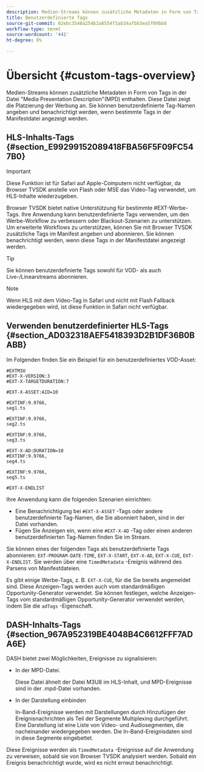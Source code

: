 ```yaml
---
description: Medien-Streams können zusätzliche Metadaten in Form von Tags in der Datei "Media Presentation Description"(MPD) enthalten. Diese Datei zeigt die Platzierung der Werbung an. Sie können benutzerdefinierte Tag-Namen angeben und benachrichtigt werden, wenn bestimmte Tags in der Manifestdatei angezeigt werden.
title: Benutzerdefinierte Tags
source-git-commit: 02ebc3548a254b2a6554f1ab34afbb3ea5f09bb8
workflow-type: tm+mt
source-wordcount: '441'
ht-degree: 0%

---
```


# Übersicht {#custom-tags-overview}

Medien-Streams können zusätzliche Metadaten in Form von Tags in der Datei &quot;Media Presentation Description&quot;(MPD) enthalten. Diese Datei zeigt die Platzierung der Werbung an. Sie können benutzerdefinierte Tag-Namen angeben und benachrichtigt werden, wenn bestimmte Tags in der Manifestdatei angezeigt werden.

## HLS-Inhalts-Tags {#section_E99299152089418FBA56F5F09FC547B0}

>[!IMPORTANT]
>
>Diese Funktion ist für Safari auf Apple-Computern nicht verfügbar, da Browser TVSDK anstelle von Flash oder MSE das Video-Tag verwendet, um HLS-Inhalte wiederzugeben.

Browser TVSDK bietet native Unterstützung für bestimmte #EXT-Werbe-Tags. Ihre Anwendung kann benutzerdefinierte Tags verwenden, um den Werbe-Workflow zu verbessern oder Blackout-Szenarien zu unterstützen. Um erweiterte Workflows zu unterstützen, können Sie mit Browser TVSDK zusätzliche Tags im Manifest angeben und abonnieren. Sie können benachrichtigt werden, wenn diese Tags in der Manifestdatei angezeigt werden.

>[!TIP]
>
>Sie können benutzerdefinierte Tags sowohl für VOD- als auch Live-/Linearstreams abonnieren.

>[!NOTE]
>
>Wenn HLS mit dem Video-Tag in Safari und nicht mit Flash Fallback wiedergegeben wird, ist diese Funktion in Safari nicht verfügbar.

## Verwenden benutzerdefinierter HLS-Tags {#section_AD032318AEF5418393D2B1DF36B0BABB}

Im Folgenden finden Sie ein Beispiel für ein benutzerdefiniertes VOD-Asset:

```
#EXTM3U
#EXT-X-VERSION:3
#EXT-X-TARGETDURATION:7
 
#EXT-X-ASSET:AID=10
 
#EXTINF:9.9766,
seg1.ts
 
#EXTINF:9.9766,
seg2.ts
 
#EXTINF:9.9766,
seg3.ts
 
#EXT-X-AD:DURATION=10
#EXTINF:9.9766,
seg4.ts
 
#EXTINF:9.9766,
seg5.ts
 
#EXT-X-ENDLIST
```

Ihre Anwendung kann die folgenden Szenarien einrichten:

* Eine Benachrichtigung bei `#EXT-X-ASSET` -Tags oder andere benutzerdefinierte Tag-Namen, die Sie abonniert haben, sind in der Datei vorhanden.
* Fügen Sie Anzeigen ein, wenn eine `#EXT-X-AD` -Tag oder einen anderen benutzerdefinierten Tag-Namen finden Sie im Stream.

Sie können eines der folgenden Tags als benutzerdefinierte Tags abonnieren: `EXT-PROGRAM-DATE-TIME`, `EXT-X-START`, `EXT-X-AD`, `EXT-X-CUE`, `EXT-X-ENDLIST`. Sie werden über eine `TimedMetadata` -Ereignis während des Parsens von Manifestdateien.

Es gibt einige Werbe-Tags, z. B. `EXT-X-CUE`, für die Sie bereits angemeldet sind. Diese Anzeigen-Tags werden auch vom standardmäßigen Opportunity-Generator verwendet. Sie können festlegen, welche Anzeigen-Tags vom standardmäßigen Opportunity-Generator verwendet werden, indem Sie die `adTags` -Eigenschaft.

## DASH-Inhalts-Tags {#section_967A952319BE4048B4C6612FFF7ADA6E}

DASH bietet zwei Möglichkeiten, Ereignisse zu signalisieren:

* In der MPD-Datei.

  Diese Datei ähnelt der Datei M3U8 im HLS-Inhalt, und MPD-Ereignisse sind in der .mpd-Datei vorhanden.
* In der Darstellung einbinden

  In-Band-Ereignisse werden mit Darstellungen durch Hinzufügen der Ereignisnachrichten als Teil der Segmente Multiplexing durchgeführt. Eine Darstellung ist eine Liste von Video- und Audiosegmenten, die nacheinander wiedergegeben werden. Die In-Band-Ereignisdaten sind in diese Segmente eingebettet.

Diese Ereignisse werden als `TimedMetadata` -Ereignisse auf die Anwendung zu verweisen, sobald sie von Browser TVSDK analysiert werden. Sobald ein Ereignis benachrichtigt wurde, wird es nicht erneut benachrichtigt.
